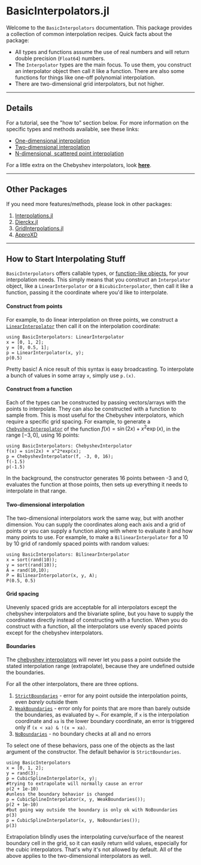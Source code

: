 # BasicInterpolators.jl

Welcome to the `BasicInterpolators` documentation. This package provides a collection of common interpolation recipes. Quick facts about the package:
* All types and functions assume the use of real numbers and will return double precision (`Float64`) numbers.
* The `Interpolator` types are the main focus. To use them, you construct an interpolator object then call it like a function. There are also some functions for things like one-off polynomial interpolation.
* There are two-dimensional grid interpolators, but not higher.

--------------------------------------------------------------------------------

## Details

For a tutorial, see the "how to" section below. For more information on the specific types and methods available, see these links:
* [One-dimensional interpolation](1d.md)
* [Two-dimensional interpolation](2d.md)
* [N-dimensional, scattered point interpolation](scattered.md)

For a little extra on the Chebyshev interpolators, look [**here**](chebyshev.md).

--------------------------------------------------------------------------------
## Other Packages

If you need more features/methods, please look in other packages:
1. [Interpolations.jl](https://github.com/JuliaMath/Interpolations.jl)
2. [Dierckx.jl](https://github.com/kbarbary/Dierckx.jl)
3. [GridInterpolations.jl](https://github.com/sisl/GridInterpolations.jl)
4. [ApproXD](https://github.com/floswald/ApproXD.jl)

--------------------------------------------------------------------------------
## How to Start Interpolating Stuff

`BasicInterpolators` offers callable types, or [function-like objects](https://docs.julialang.org/en/v1/manual/methods/#Function-like-objects), for your interpolation needs. This simply means that you construct an `Interpolator` object, like a `LinearInterpolator` or a `BicubicInterpolator`, then call it like a function, passing it the coordinate where you'd like to interpolate.

#### Construct from points

For example, to do linear interpolation on three points, we construct a [`LinearInterpolator`](@ref) then call it on the interpolation coordinate:
```@example
using BasicInterpolators: LinearInterpolator
x = [0, 1, 2];
y = [0, 0.5, 1];
p = LinearInterpolator(x, y);
p(0.5)
```
Pretty basic! A nice result of this syntax is easy broadcasting. To interpolate a bunch of values in some array `x`, simply use `p.(x)`.

#### Construct from a function

Each of the types can be constructed by passing vectors/arrays with the points to interpolate. They can also be constructed with a function to sample from. This is most useful for the Chebyshev interpolators, which require a specific grid spacing. For example, to generate a [`ChebyshevInterpolator`](@ref) of the function $f(x) = \sin(2x) + x^2\exp(x)$, in the range $[-3,0]$, using 16 points:
```@example
using BasicInterpolators: ChebyshevInterpolator
f(x) = sin(2x) + x^2*exp(x);
p = ChebyshevInterpolator(f, -3, 0, 16);
f(-1.5)
p(-1.5)
```
In the background, the constructor generates 16 points between -3 and 0, evaluates the function at those points, then sets up everything it needs to interpolate in that range.

#### Two-dimensional interpolation

The two-dimensional interpolators work the same way, but with another dimension. You can supply the coordinates along each axis and a grid of points or you can supply a function along with where to evaluate it and how many points to use. For example, to make a `BilinearInterpolator` for a 10 by 10 grid of randomly spaced points with random values:
```@example
using BasicInterpolators: BilinearInterpolator
x = sort(rand(10));
y = sort(rand(10));
A = rand(10,10);
P = BilinearInterpolator(x, y, A);
P(0.5, 0.5)
```

#### Grid spacing

Unevenly spaced grids are acceptable for all interpolators except the chebyshev interpolators and the bivariate spline, but you have to supply the coordinates directly instead of constructing with a function. When you do construct with a function, all the interpolators use evenly spaced points except for the chebyshev interpolators.

#### Boundaries

The [chebyshev interpolators](chebyshev.md) will never let you pass a point outside the stated interpolation range (extrapolate), because they are undefined outside the boundaries.

For all the other interpolators, there are three options.

1. [`StrictBoundaries`](@ref) - error for any point outside the interpolation points, even *barely* outside them
2. [`WeakBoundaries`](@ref) - error only for points that are more than barely outside the boundaries, as evaluated by `≈`. For example, if `x` is the interpolation coordinate and `xa` is the lower boundary coordinate, an error is triggered only if `(x < xa) & !(x ≈ xa)`.
3. [`NoBoundaries`](@ref) - no boundary checks at all and no errors

To select one of these behaviors, pass one of the objects as the last argument of the constructor. The default behavior is `StrictBoundaries`.

```@repl
using BasicInterpolators
x = [0, 1, 2];
y = rand(3);
p = CubicSplineInterpolator(x, y);
#trying to extrapolate will normally cause an error
p(2 + 1e-10)
#unless the boundary behavior is changed
p = CubicSplineInterpolator(x, y, WeakBoundaries());
p(2 + 1e-10)
#but going way outside the boundary is only ok with NoBoundaries
p(3)
p = CubicSplineInterpolator(x, y, NoBoundaries());
p(3)
```
Extrapolation blindly uses the interpolating curve/surface of the nearest boundary cell in the grid, so it can easily return wild values, especially for the cubic interpolators. That's why it's not allowed by default. All of the above applies to the two-dimensional interpolators as well.
